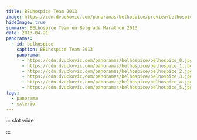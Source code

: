 ```yaml
---
title: BELhospice Team 2013
image: https://cdn.dvuckovic.com/panoramas/belhospice/preview/belhospice.jpg
hideImage: true
summary: BELhospice Team on Belgrade Marathon 2013
date: 2013-04-21
panoramas:
  - id: belhospice
    caption: BELhospice Team 2013
    panorama:
      - https://cdn.dvuckovic.com/panoramas/belhospice/belhospice_0.jpg
      - https://cdn.dvuckovic.com/panoramas/belhospice/belhospice_1.jpg
      - https://cdn.dvuckovic.com/panoramas/belhospice/belhospice_2.jpg
      - https://cdn.dvuckovic.com/panoramas/belhospice/belhospice_3.jpg
      - https://cdn.dvuckovic.com/panoramas/belhospice/belhospice_4.jpg
      - https://cdn.dvuckovic.com/panoramas/belhospice/belhospice_5.jpg
tags:
  - panorama
  - exterior
---
```


::: slot wide

<PhotoSphere id="belhospice" />

:::

